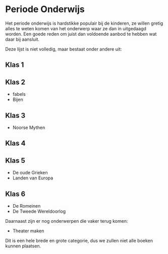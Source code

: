 # Periode Onderwijs

Het periode onderwijs is hardstikke populair bij de kinderen, ze willen gretig alles te weten komen van het onderwerp waar ze dan in uitgedaagd worden. Een goede reden om juist dan voldoende aanbod te hebben wat daar bij aansluit.

Deze lijst is niet volledig, maar bestaat onder andere uit:


## Klas 1


## Klas 2

- fabels
- Bijen

## Klas 3

- Noorse Mythen


## Klas 4


## Klas 5

- De oude Grieken
- Landen van Europa


## Klas 6

- De Romeinen
- De Tweede Wereldoorlog


Daarnaast zijn er nog onderwerpen die vaker terug komen:

- Theater maken


Dit is een hele brede en grote categorie, dus we zullen niet alle boeken kunnen plaatsen.
